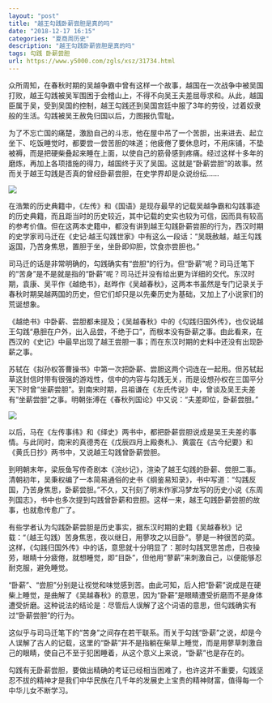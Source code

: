 ```yaml
---
layout: "post"
title: "越王勾践卧薪尝胆是真的吗"
date: "2018-12-17 16:15"
categories: "夏商周历史"
description: "越王勾践卧薪尝胆是真的吗"
tags: 勾践 卧薪尝胆
url: https://www.y5000.com/zgls/xsz/31734.html
---
```






众所周知，在春秋时期的吴越争霸中曾有这样一个故事，越国在一次战争中被吴国打败，越王勾践被吴军围困于会稽山上，不得不向吴王夫差屈辱求和。从此，越国臣属于吴，受到吴国的控制，越王勾践还到吴国宫廷中服了3年的劳役，过着奴隶般的生活。勾践被吴王赦免归国以后，力图报仇雪耻。

为了不忘亡国的痛楚，激励自己的斗志，他在屋中吊了一个苦胆，出来进去、起立坐下、吃饭睡觉时，都要尝一尝苦胆的味道；他疲倦了要休息时，不用床铺，不垫被褥，而是把硬柴叠起来睡在上面，以使自己的筋骨感到疼痛。经过这样十多年的磨炼，再加上各项措施的得力，越国终于灭了吴国。这就是“卧薪尝胆”的故事。然而关于越王勾践是否真的曾经卧薪尝胆，在史学界却是众说纷纭……

![](https://img.y5000.com/uploads/allimg/180731/8-1PI11052231J.jpg)

在浩繁的历史典籍中，《左传》和《国语》是现存最早的记载吴越争霸和勾践事迹的历史典籍，而且距当时的历史较近，其中记载的史实也较为可信，因而具有较高的参考价值。但在这两本史籍中，都没有讲到越王勾践卧薪尝胆的行为，西汉时期的史学家司马迁在《史记·越王勾践世家》中有这么一段话：“吴既赦越，越王勾践返国，乃苦身焦思，置胆于坐，坐卧即仰胆，饮食亦尝胆也。”

司马迁的话是非常明确的，勾践确实有“尝胆”的行为。但“卧薪”呢？司马迁笔下的“苦身”是不是就是指的“卧薪”呢？司马迁并没有给出更为详细的交代。东汉时期，袁康、吴平作《越绝书》，赵晔作《吴越春秋》，这两本书虽然是专门记录关于春秋时期吴越两国的历史，但它们却只是以先秦历史为基础，又加上了小说家们的荒诞想象。

《越绝书》中卧薪、尝胆都未提及；《吴越春秋》中的《勾践归国外传》，也仅说越王勾践“悬胆在户外，出入品尝，不绝于口”，而根本没有卧薪之事。由此看来，在西汉的《史记》中最早出现了越王尝胆一事；而在东汉时期的史料中还没有出现卧薪之事。

苏轼在《拟孙权答曹操书》中第一次把卧薪、尝胆这两个词连在一起用。但苏轼起草这封信时带有很强的游戏性，信中的内容与勾践无关，而是设想孙权在三国平分天下时曾“坐薪尝胆”。到南宋时期，吕祖谦在《左氏传说》中，曾谈及吴王夫差有“坐薪尝胆”之事。明朝张溥在《春秋列国论》中又说：“夫差即位，卧薪尝胆。”

![](https://img.y5000.com/uploads/allimg/180731/8-1PI1105313C4.jpg)

以后，马在《左传事纬》和《绎史》两书中，都把卧薪尝胆说成是吴王夫差的事情。与此同时，南宋的真德秀在《戊辰四月上殿奏札》、黄震在《古今纪要》和《黄氏日抄》两书中，又说越王勾践曾卧薪尝胆。

到明朝末年，梁辰鱼写传奇剧本《浣纱记》，渲染了越王勾践的卧薪、尝胆二事。清朝初年，吴秉权编了一本简易通俗的史书《纲鉴易知录》，书中写道：“勾践反国，乃苦身焦思，卧薪尝胆。”不久，又刊刻了明末作家冯梦龙写的历史小说《东周列国志》，书中也多次提到勾践曾卧薪和尝胆。这样一来，越王勾践卧薪尝胆的故事，也就愈传愈广了。

有些学者认为勾践卧薪尝胆是历史事实，据东汉时期的史籍《吴越春秋》记载：“（越王勾践）苦身焦思，夜以继日，用蓼攻之以目卧”。蓼是一种很苦的菜。这样，《勾践归国外传》中的话，意思就十分明显了：那时勾践冥思苦虑，日夜操劳，眼睛十分疲倦，就想睡觉，即“目卧”，但他用“蓼薪”来刺激自己，以便能够忍耐克服，避免睡觉。

“卧薪”、“尝胆”分别是让视觉和味觉感到苦。由此可知，后人把“卧薪”说成是在硬柴上睡觉，是曲解了《吴越春秋》的意思，因为“卧薪”是眼睛遭受折磨而不是身体遭受折磨。这种说法的结论是：尽管后人误解了这个词语的意思，但勾践确实有过“卧薪尝胆”的行为。

这似乎与司马迁笔下的“苦身”之间存在若干联系。而关于勾践“卧薪”之说，却是今人误解了古人的记载，这里的“卧薪”并不是指躺在柴草上睡觉，而是用蓼草刺激自己的眼睛，使自己不至于犯困睡着，从这个意义上来说，“卧薪”也是存在的。

勾践有无卧薪尝胆，要做出精确的考证已经相当困难了，也许这并不重要，勾践坚忍不拔的精神才是我们中华民族在几千年的发展史上宝贵的精神财富，值得每一个中华儿女不断学习。
